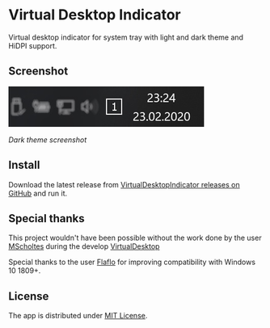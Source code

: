 # Virtual Desktop Indicator

Virtual desktop indicator for system tray with light and dark theme and HiDPI support.

## Screenshot

<img src="./img/Preview.jpg" alt="drawing" width="387" height="80"/>

*Dark theme screenshot*

## Install

Download the latest release from [VirtualDesktopIndicator releases on GitHub](https://github.com/0gdump/windows-virtualdesktopindicator/releases "VirtualDesktopIndicator on GitHub") and run it.

## Special thanks

This project wouldn't have been possible without the work done by the user [MScholtes](https://github.com/MScholtes) during the develop [VirtualDesktop](https://github.com/MScholtes/VirtualDesktop)

Special thanks to the user [Flaflo](https://github.com/Flaflo) for improving compatibility with Windows 10 1809+.

## License

The app is distributed under [MIT License](https://github.com/zgdump/windows-virtualdesktopindicator/blob/master/LICENSE).